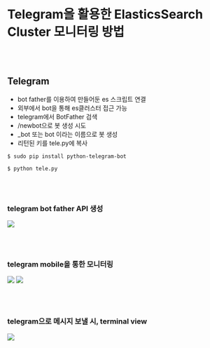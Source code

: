 Telegram을 활용한 ElasticsSearch Cluster 모니터링 방법
======================================================

<br><br>

Telegram
--------

-	bot father를 이용하여 만들어둔 es 스크립트 연결
-	외부에서 bot을 통해 es클러스터 접근 가능
-	telegram에서 BotFather 검색
-	/newbot으로 봇 생성 시도
-	<xxxxxxxx>\_bot 또는 <xxxxxxxx>bot 이라는 이름으로 봇 생성
-	리턴된 키를 tele.py에 복사

```shell
$ sudo pip install python-telegram-bot

$ python tele.py
```

<br><br>

### telegram bot father API 생성

<img src="./pictures/monitor-create.png">

<br><br>

### telegram mobile을 통한 모니터링

<img src="./pictures/monitor-mobile01.png">

<img src="./pictures/monitor-mobile02.png">

<br><br>

### telegram으로 메시지 보낼 시, terminal view

<img src="./pictures/monitor-pc.png">

